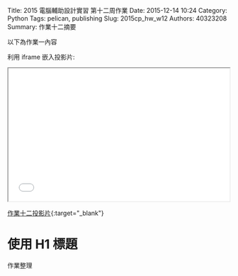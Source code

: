 Title: 2015 電腦輔助設計實習 第十二周作業
Date: 2015-12-14 10:24
Category: Python
Tags: pelican, publishing
Slug: 2015cp_hw_w12
Authors: 40323208
Summary: 作業十二摘要

以下為作業一內容

利用 iframe 嵌入投影片:

<iframe src="simplest4.html" width="500" height="300"></iframe>

[作業十二投影片](simplest4.html){:target="_blank"}

使用 H1 標題
============
作業整理
